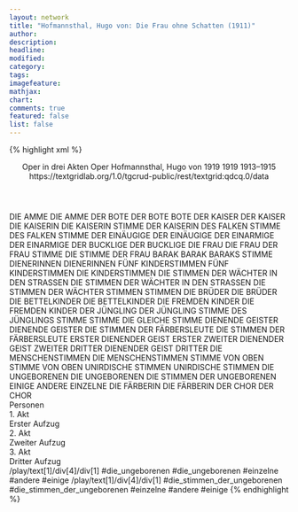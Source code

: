 ```yaml
---
layout: network
title: "Hofmannsthal, Hugo von: Die Frau ohne Schatten (1911)"
author:
description:
headline:
modified:
category:
tags:
imagefeature: 
mathjax: 
chart: 
comments: true
featured: false
list: false
---
```

{% highlight xml %}
<?xml-model href="https://raw.githubusercontent.com/DLiNa/project/master/rules/lina.rnc"?><?xml-model href="https://raw.githubusercontent.com/DLiNa/project/master/rules/lina.sch"?>
<play xmlns="http://lina.digital">
  <header>
    <title>Die Frau ohne Schatten</title>
    <subtitle>Oper in drei Akten</subtitle>
    <genretitle>Oper</genretitle>
    <author>Hofmannsthal, Hugo von</author>
    <date type="print" when="1911">1919</date>
    <date type="premiere" when="1911">1919</date>
    <date type="written" when="1915">1913–1915</date>
    <source>https://textgridlab.org/1.0/tgcrud-public/rest/textgrid:qdcq.0/data</source>
  </header>
  <personae>
    <character>
      <name>DIE AMME</name>
      <alias xml:id="die_amme">
        <name>DIE AMME</name>
      </alias>
    </character>
    <character>
      <name>DER BOTE</name>
      <alias xml:id="der_bote">
        <name>DER BOTE</name>
      </alias>
      <alias xml:id="bote">
        <name>BOTE</name>
      </alias>
    </character>
    <character>
      <name>DER KAISER</name>
      <alias xml:id="der_kaiser">
        <name>DER KAISER</name>
      </alias>
    </character>
    <character>
      <name>DIE KAISERIN</name>
      <alias xml:id="die_kaiserin">
        <name>DIE KAISERIN</name>
      </alias>
      <alias xml:id="stimme_der_kaiserin">
        <name>STIMME DER KAISERIN</name>
      </alias>
    </character>
    <character>
      <name>DES FALKEN STIMME</name>
      <alias xml:id="des_falken_stimme">
        <name>DES FALKEN STIMME</name>
      </alias>
    </character>
    <character>
      <name>DER EINÄUGIGE</name>
      <alias xml:id="der_einäugige">
        <name>DER EINÄUGIGE</name>
      </alias>
    </character>
    <character>
      <name>DER EINARMIGE</name>
      <alias xml:id="der_einarmige">
        <name>DER EINARMIGE</name>
      </alias>
    </character>
    <character>
      <name>DER BUCKLIGE</name>
      <alias xml:id="der_bucklige">
        <name>DER BUCKLIGE</name>
      </alias>
    </character>
    <character>
      <name>DIE FRAU</name>
      <alias xml:id="die_frau">
        <name>DIE FRAU</name>
      </alias>
      <alias xml:id="der_frau_stimme">
        <name>DER FRAU STIMME</name>
      </alias>
      <alias xml:id="die_stimme_der_frau">
        <name>DIE STIMME DER FRAU</name>
      </alias>
    </character>
    <character>
      <name>BARAK</name>
      <alias xml:id="barak">
        <name>BARAK</name>
      </alias>
      <alias xml:id="baraks_stimme">
        <name>BARAKS STIMME</name>
      </alias>
    </character>
    <character>
      <name>DIENERINNEN</name>
      <alias xml:id="dienerinnen">
        <name>DIENERINNEN</name>
      </alias>
    </character>
    <character>
      <name>FÜNF KINDERSTIMMEN</name>
      <alias xml:id="fünf_kinderstimmen">
        <name>FÜNF KINDERSTIMMEN</name>
      </alias>
      <alias xml:id="die_kinderstimmen">
        <name>DIE KINDERSTIMMEN</name>
      </alias>
    </character>
    <character>
      <name>DIE STIMMEN DER WÄCHTER IN DEN STRASSEN</name>
      <alias xml:id="die_stimmen_der_wächter_in_den_strassen">
        <name>DIE STIMMEN DER WÄCHTER IN DEN STRASSEN</name>
      </alias>
      <alias xml:id="die_stimmen_der_wächter">
        <name>DIE STIMMEN DER WÄCHTER</name>
      </alias>
    </character>
    <character>
      <name>STIMMEN</name>
      <alias xml:id="stimmen">
        <name>STIMMEN</name>
      </alias>
    </character>
    <character>
      <name>DIE BRÜDER</name>
      <alias xml:id="die_brüder">
        <name>DIE BRÜDER</name>
      </alias>
    </character>
    <character>
      <name>DIE BETTELKINDER</name>
      <alias xml:id="die_bettelkinder">
        <name>DIE BETTELKINDER</name>
      </alias>
    </character>
    <character>
      <name>DIE FREMDEN KINDER</name>
      <alias xml:id="die_fremden_kinder">
        <name>DIE FREMDEN KINDER</name>
      </alias>
    </character>
    <character>
      <name>DER JÜNGLING</name>
      <alias xml:id="der_jüngling">
        <name>DER JÜNGLING</name>
      </alias>
      <alias xml:id="stimme_des_jünglings">
        <name>STIMME DES JÜNGLINGS</name>
      </alias>
    </character>
    <character>
      <name>STIMME</name>
      <alias xml:id="stimme">
        <name>STIMME</name>
      </alias>
      <alias xml:id="die_gleiche_stimme">
        <name>DIE GLEICHE STIMME</name>
      </alias>
    </character>
    <character>
      <name>DIENENDE GEISTER</name>
      <alias xml:id="dienende_geister">
        <name>DIENENDE GEISTER</name>
      </alias>
    </character>
    <character>
      <name>DIE STIMMEN DER FÄRBERSLEUTE</name>
      <alias xml:id="die_stimmen_der_färbersleute">
        <name>DIE STIMMEN DER FÄRBERSLEUTE</name>
      </alias>
    </character>
    <character>
      <name>ERSTER DIENENDER GEIST</name>
      <alias xml:id="erster">
        <name>ERSTER</name>
      </alias>
    </character>
    <character>
      <name>ZWEITER DIENENDER GEIST</name>
      <alias xml:id="zweiter">
        <name>ZWEITER</name>
      </alias>
    </character>
    <character>
      <name>DRITTER DIENENDER GEIST</name>
      <alias xml:id="dritter">
        <name>DRITTER</name>
      </alias>
    </character>
    <character>
      <name>DIE MENSCHENSTIMMEN</name>
      <alias xml:id="die_menschenstimmen">
        <name>DIE MENSCHENSTIMMEN</name>
      </alias>
    </character>
    <character>
      <name>STIMME VON OBEN</name>
      <alias xml:id="stimme_von_oben">
        <name>STIMME VON OBEN</name>
      </alias>
    </character>
    <character>
      <name>UNIRDISCHE STIMMEN</name>
      <alias xml:id="unirdische_stimmen">
        <name>UNIRDISCHE STIMMEN</name>
      </alias>
    </character>
    <character>
      <name>DIE UNGEBORENEN</name>
      <alias xml:id="die_ungeborenen">
        <name>DIE UNGEBORENEN</name>
      </alias>
      <alias xml:id="die_stimmen_der_ungeborenen">
        <name>DIE STIMMEN DER UNGEBORENEN</name>
      </alias>
      <alias xml:id="einige">
        <name>EINIGE</name>
      </alias>
      <alias xml:id="andere">
        <name>ANDERE</name>
      </alias>
      <alias xml:id="einzelne">
        <name>EINZELNE</name>
      </alias>
    </character>
    <character>
      <name>DIE FÄRBERIN</name>
      <alias xml:id="die_färberin">
        <name>DIE FÄRBERIN</name>
      </alias>
    </character>
    <character>
      <name>DER CHOR</name>
      <alias xml:id="der_chor">
        <name>DER CHOR</name>
      </alias>
    </character>
  </personae>
  <text>
    <div>
      <head>Personen</head>
    </div>
    <div>
      <head>1. Akt</head>
      <div>
        <head>Erster Aufzug</head>
        <sp who="#die_amme">
          <amount n="29" unit="speech_acts"/>
          <amount n="1261" unit="words"/>
          <amount n="288" unit="lines"/>
          <amount n="6565" unit="chars"/>
        </sp>
        <sp who="#der_bote">
          <amount n="7" unit="speech_acts"/>
          <amount n="119" unit="words"/>
          <amount n="32" unit="lines"/>
          <amount n="607" unit="chars"/>
        </sp>
        <sp who="#der_kaiser">
          <amount n="3" unit="speech_acts"/>
          <amount n="297" unit="words"/>
          <amount n="70" unit="lines"/>
          <amount n="1425" unit="chars"/>
        </sp>
        <sp who="#die_kaiserin">
          <amount n="9" unit="speech_acts"/>
          <amount n="346" unit="words"/>
          <amount n="90" unit="lines"/>
          <amount n="1680" unit="chars"/>
        </sp>
        <sp who="#des_falken_stimme">
          <amount n="2" unit="speech_acts"/>
          <amount n="36" unit="words"/>
          <amount n="7" unit="lines"/>
          <amount n="205" unit="chars"/>
        </sp>
        <sp who="#der_einäugige">
          <amount n="2" unit="speech_acts"/>
          <amount n="39" unit="words"/>
          <amount n="7" unit="lines"/>
          <amount n="217" unit="chars"/>
        </sp>
        <sp who="#der_einarmige">
          <amount n="2" unit="speech_acts"/>
          <amount n="15" unit="words"/>
          <amount n="3" unit="lines"/>
          <amount n="72" unit="chars"/>
        </sp>
        <sp who="#der_bucklige">
          <amount n="2" unit="speech_acts"/>
          <amount n="25" unit="words"/>
          <amount n="4" unit="lines"/>
          <amount n="123" unit="chars"/>
        </sp>
        <sp who="#die_frau">
          <amount n="24" unit="speech_acts"/>
          <amount n="552" unit="words"/>
          <amount n="107" unit="lines"/>
          <amount n="2745" unit="chars"/>
        </sp>
        <sp who="#barak">
          <amount n="16" unit="speech_acts"/>
          <amount n="328" unit="words"/>
          <amount n="69" unit="lines"/>
          <amount n="1677" unit="chars"/>
        </sp>
        <sp who="#dienerinnen">
          <amount n="2" unit="speech_acts"/>
          <amount n="13" unit="words"/>
          <amount n="3" unit="lines"/>
          <amount n="62" unit="chars"/>
        </sp>
        <sp who="#stimme_der_kaiserin">
          <amount n="1" unit="speech_acts"/>
          <amount n="10" unit="words"/>
          <amount n="2" unit="lines"/>
          <amount n="61" unit="chars"/>
        </sp>
        <sp who="#stimme_des_jünglings">
          <amount n="1" unit="speech_acts"/>
          <amount n="12" unit="words"/>
          <amount n="2" unit="lines"/>
          <amount n="57" unit="chars"/>
        </sp>
        <sp who="#fünf_kinderstimmen">
          <amount n="1" unit="speech_acts"/>
          <amount n="26" unit="words"/>
          <amount n="4" unit="lines"/>
          <amount n="131" unit="chars"/>
        </sp>
        <sp who="#die_kinderstimmen">
          <amount n="2" unit="speech_acts"/>
          <amount n="31" unit="words"/>
          <amount n="5" unit="lines"/>
          <amount n="148" unit="chars"/>
        </sp>
        <sp who="#die_stimmen_der_wächter_in_den_strassen">
          <amount n="1" unit="speech_acts"/>
          <amount n="34" unit="words"/>
          <amount n="5" unit="lines"/>
          <amount n="191" unit="chars"/>
        </sp>
        <sp who="#die_stimmen_der_wächter">
          <amount n="1" unit="speech_acts"/>
          <amount n="31" unit="words"/>
          <amount n="4" unit="lines"/>
          <amount n="169" unit="chars"/>
        </sp>
      </div>
    </div>
    <div>
      <head>2. Akt</head>
      <div>
        <head>Zweiter Aufzug</head>
        <sp who="#die_amme">
          <amount n="26" unit="speech_acts"/>
          <amount n="551" unit="words"/>
          <amount n="113" unit="lines"/>
          <amount n="2838" unit="chars"/>
        </sp>
        <sp who="#die_frau">
          <amount n="32" unit="speech_acts"/>
          <amount n="1211" unit="words"/>
          <amount n="232" unit="lines"/>
          <amount n="6032" unit="chars"/>
        </sp>
        <sp who="#die_kaiserin">
          <amount n="8" unit="speech_acts"/>
          <amount n="267" unit="words"/>
          <amount n="59" unit="lines"/>
          <amount n="1314" unit="chars"/>
        </sp>
        <sp who="#stimmen">
          <amount n="2" unit="speech_acts"/>
          <amount n="25" unit="words"/>
          <amount n="10" unit="lines"/>
          <amount n="138" unit="chars"/>
        </sp>
        <sp who="#barak">
          <amount n="21" unit="speech_acts"/>
          <amount n="430" unit="words"/>
          <amount n="78" unit="lines"/>
          <amount n="2134" unit="chars"/>
        </sp>
        <sp who="#die_brüder">
          <amount n="7" unit="speech_acts"/>
          <amount n="242" unit="words"/>
          <amount n="44" unit="lines"/>
          <amount n="1221" unit="chars"/>
        </sp>
        <sp who="#die_bettelkinder">
          <amount n="1" unit="speech_acts"/>
          <amount n="9" unit="words"/>
          <amount n="1" unit="lines"/>
          <amount n="36" unit="chars"/>
        </sp>
        <sp who="#die_fremden_kinder">
          <amount n="1" unit="speech_acts"/>
          <amount n="12" unit="words"/>
          <amount n="2" unit="lines"/>
          <amount n="51" unit="chars"/>
        </sp>
        <sp who="#der_kaiser">
          <amount n="2" unit="speech_acts"/>
          <amount n="314" unit="words"/>
          <amount n="45" unit="lines"/>
          <amount n="1476" unit="chars"/>
        </sp>
        <sp who="#der_jüngling">
          <amount n="2" unit="speech_acts"/>
          <amount n="51" unit="words"/>
          <amount n="9" unit="lines"/>
          <amount n="228" unit="chars"/>
        </sp>
        <sp who="#des_falken_stimme">
          <amount n="1" unit="speech_acts"/>
          <amount n="9" unit="words"/>
          <amount n="2" unit="lines"/>
          <amount n="57" unit="chars"/>
        </sp>
      </div>
    </div>
    <div>
      <head>3. Akt</head>
      <div>
        <head>Dritter Aufzug</head>
        <sp who="#die_frau">
          <amount n="16" unit="speech_acts"/>
          <amount n="249" unit="words"/>
          <amount n="62" unit="lines"/>
          <amount n="1149" unit="chars"/>
        </sp>
        <sp who="#barak">
          <amount n="18" unit="speech_acts"/>
          <amount n="173" unit="words"/>
          <amount n="42" unit="lines"/>
          <amount n="892" unit="chars"/>
        </sp>
        <sp who="#stimme">
          <amount n="1" unit="speech_acts"/>
          <amount n="9" unit="words"/>
          <amount n="2" unit="lines"/>
          <amount n="42" unit="chars"/>
        </sp>
        <sp who="#die_gleiche_stimme">
          <amount n="1" unit="speech_acts"/>
          <amount n="9" unit="words"/>
          <amount n="2" unit="lines"/>
          <amount n="42" unit="chars"/>
        </sp>
        <sp who="#dienende_geister">
          <amount n="1" unit="speech_acts"/>
          <amount n="2" unit="words"/>
          <amount n="1" unit="lines"/>
          <amount n="11" unit="chars"/>
        </sp>
        <sp who="#der_bote">
          <amount n="1" unit="speech_acts"/>
          <amount n="1" unit="words"/>
          <amount n="1" unit="lines"/>
          <amount n="7" unit="chars"/>
        </sp>
        <sp who="#die_amme">
          <amount n="17" unit="speech_acts"/>
          <amount n="612" unit="words"/>
          <amount n="188" unit="lines"/>
          <amount n="3141" unit="chars"/>
        </sp>
        <sp who="#die_kaiserin">
          <amount n="19" unit="speech_acts"/>
          <amount n="608" unit="words"/>
          <amount n="176" unit="lines"/>
          <amount n="3120" unit="chars"/>
        </sp>
        <sp who="#baraks_stimme">
          <amount n="7" unit="speech_acts"/>
          <amount n="22" unit="words"/>
          <amount n="8" unit="lines"/>
          <amount n="101" unit="chars"/>
        </sp>
        <sp who="#der_frau_stimme">
          <amount n="4" unit="speech_acts"/>
          <amount n="11" unit="words"/>
          <amount n="5" unit="lines"/>
          <amount n="55" unit="chars"/>
        </sp>
        <sp who="#baraks_stimme #der_frau_stimme">
          <amount n="1" unit="speech_acts"/>
          <amount n="4" unit="words"/>
          <amount n="1" unit="lines"/>
          <amount n="16" unit="chars"/>
        </sp>
        <sp who="#bote">
          <amount n="7" unit="speech_acts"/>
          <amount n="146" unit="words"/>
          <amount n="44" unit="lines"/>
          <amount n="726" unit="chars"/>
        </sp>
        <sp who="#die_stimmen_der_färbersleute">
          <amount n="1" unit="speech_acts"/>
          <amount n="5" unit="words"/>
          <amount n="2" unit="lines"/>
          <amount n="31" unit="chars"/>
        </sp>
        <sp who="#erster">
          <amount n="1" unit="speech_acts"/>
          <amount n="2" unit="words"/>
          <amount n="1" unit="lines"/>
          <amount n="14" unit="chars"/>
        </sp>
        <sp who="#zweiter">
          <amount n="1" unit="speech_acts"/>
          <amount n="1" unit="words"/>
          <amount n="1" unit="lines"/>
          <amount n="4" unit="chars"/>
        </sp>
        <sp who="#dritter">
          <amount n="1" unit="speech_acts"/>
          <amount n="4" unit="words"/>
          <amount n="1" unit="lines"/>
          <amount n="22" unit="chars"/>
        </sp>
        <sp who="#die_menschenstimmen">
          <amount n="1" unit="speech_acts"/>
          <amount n="10" unit="words"/>
          <amount n="4" unit="lines"/>
          <amount n="60" unit="chars"/>
        </sp>
        <sp who="#stimme_von_oben">
          <amount n="2" unit="speech_acts"/>
          <amount n="53" unit="words"/>
          <amount n="8" unit="lines"/>
          <amount n="283" unit="chars"/>
        </sp>
        <sp who="#die_stimme_der_frau">
          <amount n="3" unit="speech_acts"/>
          <amount n="5" unit="words"/>
          <amount n="3" unit="lines"/>
          <amount n="30" unit="chars"/>
        </sp>
        <sp who="#unirdische_stimmen">
          <amount n="1" unit="speech_acts"/>
          <amount n="9" unit="words"/>
          <amount n="2" unit="lines"/>
          <amount n="57" unit="chars"/>
        </sp>
        <sp who="#der_kaiser">
          <amount n="4" unit="speech_acts"/>
          <amount n="189" unit="words"/>
          <amount n="41" unit="lines"/>
          <amount n="1018" unit="chars"/>
        </sp>
        <sp who="#einzelne">
          <amount n="1" unit="speech_acts"/>
          <amount n="6" unit="words"/>
          <amount n="1" unit="lines"/>
          <amount n="30" unit="chars"/>
        </sp>
        <sp who="#andere">
          <amount n="2" unit="speech_acts"/>
          <amount n="16" unit="words"/>
          <amount n="3" unit="lines"/>
          <amount n="79" unit="chars"/>
        </sp>
        <sp who="#einige">
          <amount n="1" unit="speech_acts"/>
          <amount n="2" unit="words"/>
          <amount n="1" unit="lines"/>
          <amount n="12" unit="chars"/>
        </sp>
        <sp who="#die_ungeborenen #einzelne #andere #einige">
          <amount n="2" unit="speech_acts"/>
          <amount n="40" unit="words"/>
          <amount n="12" unit="lines"/>
          <amount n="231" unit="chars"/>
        </sp>
        <sp who="#die_färberin">
          <amount n="1" unit="speech_acts"/>
          <amount n="13" unit="words"/>
          <amount n="3" unit="lines"/>
          <amount n="74" unit="chars"/>
        </sp>
        <sp who="#der_chor">
          <amount n="1" unit="speech_acts"/>
          <amount n="3" unit="words"/>
          <amount n="1" unit="lines"/>
          <amount n="18" unit="chars"/>
        </sp>
        <sp who="#die_frau #die_kaiserin">
          <amount n="1" unit="speech_acts"/>
          <amount n="25" unit="words"/>
          <amount n="8" unit="lines"/>
          <amount n="141" unit="chars"/>
        </sp>
        <sp who="#die_stimmen_der_ungeborenen #einzelne #andere #einige">
          <amount n="1" unit="speech_acts"/>
          <amount n="32" unit="words"/>
          <amount n="8" unit="lines"/>
          <amount n="171" unit="chars"/>
        </sp>
      </div>
    </div>
  </text>
  <documentation>
    <change n="1" type="expandCollectivePartially" who="peertrilcke">
      <path>/play/text[1]/div[4]/div[1]</path>
      <orig>#die_ungeborenen</orig>
      <corr>#die_ungeborenen #einzelne #andere #einige</corr>
      <comment/>
    </change>
    <change n="2" type="expandCollectivePartially" who="peertrilcke">
      <path>/play/text[1]/div[4]/div[1]</path>
      <orig>#die_stimmen_der_ungeborenen</orig>
      <corr>#die_stimmen_der_ungeborenen #einzelne #andere #einige</corr>
      <comment/>
    </change>
  </documentation>
</play>
{% endhighlight %}